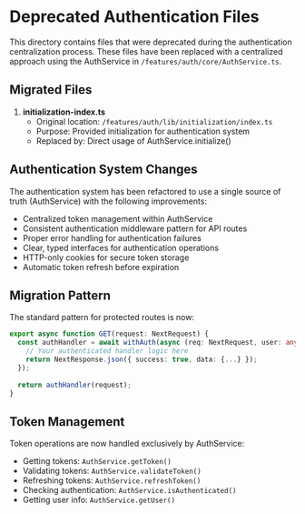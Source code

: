 # Deprecated Authentication Files

This directory contains files that were deprecated during the authentication centralization process. These files have been replaced with a centralized approach using the AuthService in `/features/auth/core/AuthService.ts`.

## Migrated Files

1. **initialization-index.ts**
   - Original location: `/features/auth/lib/initialization/index.ts`
   - Purpose: Provided initialization for authentication system
   - Replaced by: Direct usage of AuthService.initialize()

## Authentication System Changes

The authentication system has been refactored to use a single source of truth (AuthService) with the following improvements:

- Centralized token management within AuthService
- Consistent authentication middleware pattern for API routes
- Proper error handling for authentication failures
- Clear, typed interfaces for authentication operations
- HTTP-only cookies for secure token storage
- Automatic token refresh before expiration

## Migration Pattern

The standard pattern for protected routes is now:

```typescript
export async function GET(request: NextRequest) {
  const authHandler = await withAuth(async (req: NextRequest, user: any) => {
    // Your authenticated handler logic here
    return NextResponse.json({ success: true, data: {...} });
  });
  
  return authHandler(request);
}
```

## Token Management

Token operations are now handled exclusively by AuthService:

- Getting tokens: `AuthService.getToken()`
- Validating tokens: `AuthService.validateToken()`
- Refreshing tokens: `AuthService.refreshToken()`
- Checking authentication: `AuthService.isAuthenticated()`
- Getting user info: `AuthService.getUser()`
